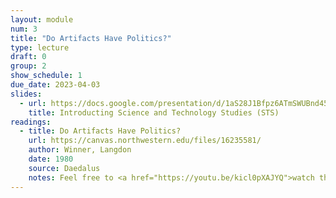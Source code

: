 ```yaml
---
layout: module
num: 3
title: "Do Artifacts Have Politics?"
type: lecture
draft: 0
group: 2
show_schedule: 1
due_date: 2023-04-03
slides:
  - url: https://docs.google.com/presentation/d/1aS28J1Bfpz6ATmSWUBnd45IBAXg_dG8fw7toA3xGbbI/edit?usp=sharing
    title: Introducting Science and Technology Studies (STS)
readings:
  - title: Do Artifacts Have Politics?
    url: https://canvas.northwestern.edu/files/16235581/
    author: Winner, Langdon
    date: 1980
    source: Daedalus
    notes: Feel free to <a href="https://youtu.be/kicl0pXAJYQ">watch this video</a> as a primer (but not substitute!) to the article
---
```



